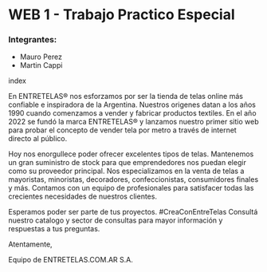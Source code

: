 # WEB 1 - Trabajo Practico Especial

### Integrantes:

- Mauro Perez
- Martin Cappi


index

En ENTRETELAS® nos esforzamos por ser la tienda de telas online más confiable e inspiradora de la Argentina. Nuestros origenes datan a los años 1990 cuando comenzamos a vender y fabricar productos textiles. En el año 2022 se fundó la marca ENTRETELAS® y lanzamos nuestro primer sitio web para probar el concepto de vender tela por metro a través de internet directo al público.

Hoy nos enorgullece poder ofrecer excelentes tipos de telas. Mantenemos un gran suministro de stock para que emprendedores nos puedan elegir como su proveedor principal. Nos especializamos en la venta de telas a mayoristas, minoristas, decoradores, confeccionistas, consumidores finales y más. Contamos con un equipo de profesionales para satisfacer todas las crecientes necesidades de nuestros clientes. 

Esperamos poder ser parte de tus proyectos. #CreaConEntreTelas
Consultá nuestro catalogo y sector de consultas para mayor información y respuestas a tus preguntas. 

Atentamente,

Equipo de ENTRETELAS.COM.AR S.A.
